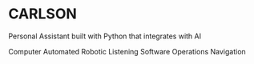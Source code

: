 # CARLSON
Personal Assistant built with Python that integrates with AI

Computer Automated Robotic Listening Software Operations Navigation